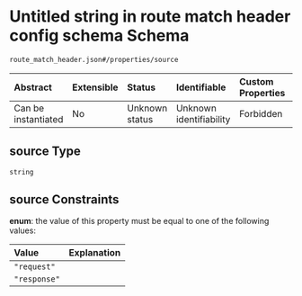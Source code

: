 # Untitled string in route match header config schema Schema

```txt
route_match_header.json#/properties/source
```



| Abstract            | Extensible | Status         | Identifiable            | Custom Properties | Additional Properties | Access Restrictions | Defined In                                                                           |
| :------------------ | :--------- | :------------- | :---------------------- | :---------------- | :-------------------- | :------------------ | :----------------------------------------------------------------------------------- |
| Can be instantiated | No         | Unknown status | Unknown identifiability | Forbidden         | Allowed               | none                | [route\_match\_header.json\*](../out/route_match_header.json "open original schema") |

## source Type

`string`

## source Constraints

**enum**: the value of this property must be equal to one of the following values:

| Value        | Explanation |
| :----------- | :---------- |
| `"request"`  |             |
| `"response"` |             |

